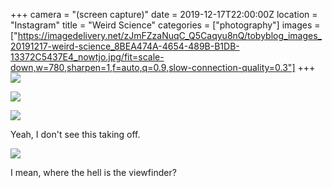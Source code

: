 +++
camera = "(screen capture)"
date = 2019-12-17T22:00:00Z
location = "Instagram"
title = "Weird Science"
categories = ["photography"]
images = ["https://imagedelivery.net/zJmFZzaNuqC_Q5Caqyu8nQ/tobyblog_images_20191217-weird-science_8BEA474A-4654-489B-B1DB-13372C5437E4_nowtjo.jpg/fit=scale-down,w=780,sharpen=1,f=auto,q=0.9,slow-connection-quality=0.3"]
+++
![](https://imagedelivery.net/zJmFZzaNuqC_Q5Caqyu8nQ/tobyblog_images_remote_cloudinary_06f57acb_015B9C56-7A29-4D3C-86D1-F5FA1EB41DFD_j1r9ib.jpg/fit=scale-down,w=780,sharpen=1,f=auto,q=0.9,slow-connection-quality=0.3)
<!--more-->

![](https://imagedelivery.net/zJmFZzaNuqC_Q5Caqyu8nQ/tobyblog_images_remote_cloudinary_819f18d5_FD50EFC4-435B-4652-8F38-E238214DBF3F_tfh8my.png/fit=scale-down,w=780,sharpen=1,f=auto,q=0.9,slow-connection-quality=0.3)

![](https://imagedelivery.net/zJmFZzaNuqC_Q5Caqyu8nQ/tobyblog_images_20191217-weird-science_8BEA474A-4654-489B-B1DB-13372C5437E4_nowtjo.jpg/fit=scale-down,w=780,sharpen=1,f=auto,q=0.9,slow-connection-quality=0.3)

Yeah, I don't see this taking off.

![](https://imagedelivery.net/zJmFZzaNuqC_Q5Caqyu8nQ/tobyblog_images_remote_cloudinary_2ab81ba7_4C627A5E-D44C-4A75-A510-2A88FD30C675_e6xl0r.jpg/fit=scale-down,w=780,sharpen=1,f=auto,q=0.9,slow-connection-quality=0.3)

I mean, where the hell is the viewfinder?

